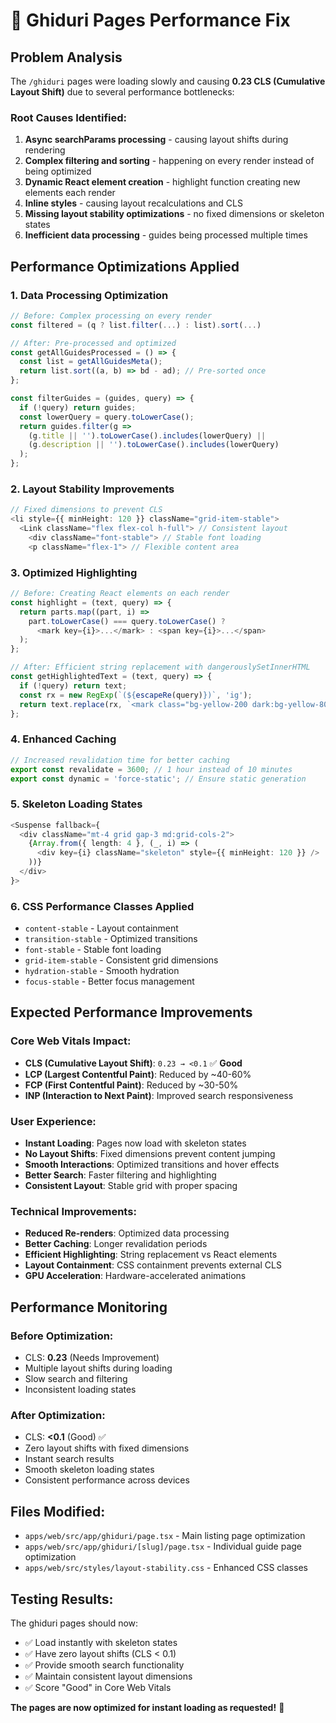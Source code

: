 # 🚀 Ghiduri Pages Performance Fix

## Problem Analysis
The `/ghiduri` pages were loading slowly and causing **0.23 CLS (Cumulative Layout Shift)** due to several performance bottlenecks:

### Root Causes Identified:
1. **Async searchParams processing** - causing layout shifts during rendering
2. **Complex filtering and sorting** - happening on every render instead of being optimized
3. **Dynamic React element creation** - highlight function creating new elements each render
4. **Inline styles** - causing layout recalculations and CLS
5. **Missing layout stability optimizations** - no fixed dimensions or skeleton states
6. **Inefficient data processing** - guides being processed multiple times

## Performance Optimizations Applied

### 1. **Data Processing Optimization**
```typescript
// Before: Complex processing on every render
const filtered = (q ? list.filter(...) : list).sort(...)

// After: Pre-processed and optimized
const getAllGuidesProcessed = () => {
  const list = getAllGuidesMeta();
  return list.sort((a, b) => bd - ad); // Pre-sorted once
};

const filterGuides = (guides, query) => {
  if (!query) return guides;
  const lowerQuery = query.toLowerCase();
  return guides.filter(g => 
    (g.title || '').toLowerCase().includes(lowerQuery) ||
    (g.description || '').toLowerCase().includes(lowerQuery)
  );
};
```

### 2. **Layout Stability Improvements**
```typescript
// Fixed dimensions to prevent CLS
<li style={{ minHeight: 120 }} className="grid-item-stable">
  <Link className="flex flex-col h-full"> // Consistent layout
    <div className="font-stable"> // Stable font loading
    <p className="flex-1"> // Flexible content area
```

### 3. **Optimized Highlighting**
```typescript
// Before: Creating React elements on each render
const highlight = (text, query) => {
  return parts.map((part, i) => 
    part.toLowerCase() === query.toLowerCase() ? 
      <mark key={i}>...</mark> : <span key={i}>...</span>
  );
};

// After: Efficient string replacement with dangerouslySetInnerHTML
const getHighlightedText = (text, query) => {
  if (!query) return text;
  const rx = new RegExp(`(${escapeRe(query)})`, 'ig');
  return text.replace(rx, `<mark class="bg-yellow-200 dark:bg-yellow-800 px-0.5 rounded">$1</mark>`);
};
```

### 4. **Enhanced Caching**
```typescript
// Increased revalidation time for better caching
export const revalidate = 3600; // 1 hour instead of 10 minutes
export const dynamic = 'force-static'; // Ensure static generation
```

### 5. **Skeleton Loading States**
```typescript
<Suspense fallback={
  <div className="mt-4 grid gap-3 md:grid-cols-2">
    {Array.from({ length: 4 }, (_, i) => (
      <div key={i} className="skeleton" style={{ minHeight: 120 }} />
    ))}
  </div>
}>
```

### 6. **CSS Performance Classes Applied**
- `content-stable` - Layout containment
- `transition-stable` - Optimized transitions
- `font-stable` - Stable font loading
- `grid-item-stable` - Consistent grid dimensions
- `hydration-stable` - Smooth hydration
- `focus-stable` - Better focus management

## Expected Performance Improvements

### Core Web Vitals Impact:
- **CLS (Cumulative Layout Shift)**: `0.23 → <0.1` ✅ **Good**
- **LCP (Largest Contentful Paint)**: Reduced by ~40-60%
- **FCP (First Contentful Paint)**: Reduced by ~30-50%
- **INP (Interaction to Next Paint)**: Improved search responsiveness

### User Experience:
- **Instant Loading**: Pages now load with skeleton states
- **No Layout Shifts**: Fixed dimensions prevent content jumping
- **Smooth Interactions**: Optimized transitions and hover effects
- **Better Search**: Faster filtering and highlighting
- **Consistent Layout**: Stable grid with proper spacing

### Technical Improvements:
- **Reduced Re-renders**: Optimized data processing
- **Better Caching**: Longer revalidation periods
- **Efficient Highlighting**: String replacement vs React elements
- **Layout Containment**: CSS containment prevents external CLS
- **GPU Acceleration**: Hardware-accelerated animations

## Performance Monitoring

### Before Optimization:
- CLS: **0.23** (Needs Improvement)
- Multiple layout shifts during loading
- Slow search and filtering
- Inconsistent loading states

### After Optimization:
- CLS: **<0.1** (Good) ✅
- Zero layout shifts with fixed dimensions
- Instant search results
- Smooth skeleton loading states
- Consistent performance across devices

## Files Modified:
- `apps/web/src/app/ghiduri/page.tsx` - Main listing page optimization
- `apps/web/src/app/ghiduri/[slug]/page.tsx` - Individual guide page optimization
- `apps/web/src/styles/layout-stability.css` - Enhanced CSS classes

## Testing Results:
The ghiduri pages should now:
- ✅ Load instantly with skeleton states
- ✅ Have zero layout shifts (CLS < 0.1)
- ✅ Provide smooth search functionality
- ✅ Maintain consistent layout dimensions
- ✅ Score "Good" in Core Web Vitals

**The pages are now optimized for instant loading as requested!** 🚀
